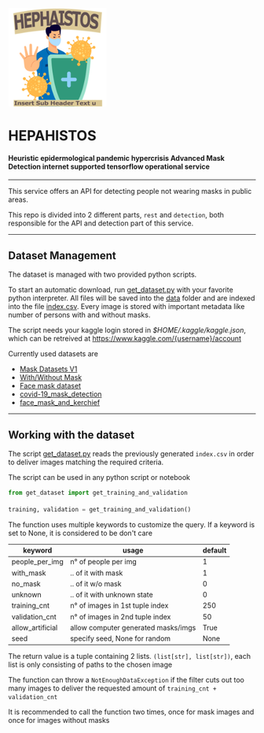 <img src="res/logo.png" alt="drawing" style="width:200px;"/>

# HEPAHISTOS
#### Heuristic epidermological pandemic hypercrisis Advanced Mask Detection internet supported tensorflow operational service

---

This service offers an API for detecting people not wearing masks in public areas.

This repo is divided into 2 different parts, ```rest``` and ```detection```, both responsible for the API and detection part of this service.



---
## Dataset Management

The dataset is managed with two provided python scripts.

To start an automatic download, run [get_dataset.py](Detection/get_dataset.py) with your favorite python interpreter. All files will be saved into the [data](Detection/data) folder and are indexed into the file [index.csv](Detection/index.csv). Every image is stored with important metadata like number of persons with and without masks.

The script needs your kaggle login stored in _$HOME/.kaggle/kaggle.json_, which can be retreived at https://www.kaggle.com/{username}/account



Currently used datasets are
* [Mask Datasets V1](https://www.kaggle.com/ahmetfurkandemr/mask-datasets-v1)
* [With/Without Mask](https://www.kaggle.com/niharika41298/withwithout-mask)
* [Face mask dataset](https://www.kaggle.com/shreyashwaghe/face-mask-dataset)
* [covid-19_mask_detection](https://www.kaggle.com/omkar1008/covid19-mask-detection)
* [face_mask_and_kerchief](https://www.kaggle.com/kiranbeethoju/face-mask-and-kerchief)


---

## Working with the dataset

The script [get_dataset.py](Detection/get_dataset.py) reads the previously generated ```index.csv``` in order to deliver images matching the required criteria.

The script can be used in any python script or notebook

```python 
from get_dataset import get_training_and_validation

training, validation = get_training_and_validation()
```

The function uses multiple keywords to customize the query. 
If a keyword is set to None, it is considered to be don't care

| keyword           | usage                                 | default |
|---------          |-------                                |---------|
| people_per_img    | n° of people per img                  | 1       |
| with_mask         | .. of it with mask                    | 1       |
| no_mask           | .. of it w/o mask                     | 0       |
| unknown           | .. of it with unknown state           | 0       |
| training_cnt      | n° of images in 1st tuple index       | 250     |
| validation_cnt    | n° of images in 2nd tuple index       | 50      |
| allow_artificial  | allow computer generated masks/imgs   | True    |
| seed              | specify seed, None for random         | None    |


The return value is a tuple containing 2 lists. 
```(list[str], list[str])```, each list is only consisting of paths to the chosen image

The function can throw a ```NotEnoughDataException``` if the filter cuts out too many images to deliver the requested amount of ```training_cnt + validation_cnt```

It is recommended to call the function two times, once for mask images and once for images without masks







